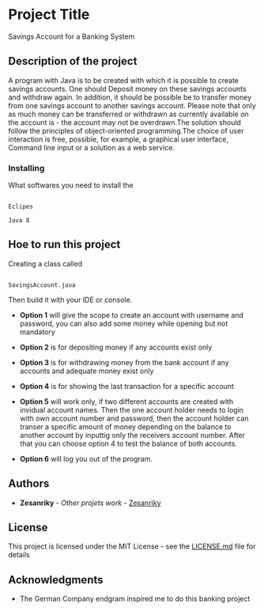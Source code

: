 # Project Title

Savings Account for a Banking System

## Description of the project

A program with Java is to be created with which it is possible to create savings accounts. One should
Deposit money on these savings accounts and withdraw again. In addition, it should be possible
be to transfer money from one savings account to another savings account. Please note that only as much money can be transferred or withdrawn as currently available on the account is - the account may not be overdrawn.The solution should follow the principles of object-oriented programming.The choice of user interaction is free, possible, for example, a graphical user interface,
Command line input or a solution as a web service.

### Installing

What softwares you need to install the 

```

Eclipes 

Java 8

```

## Hoe to run this project

Creating a class called 

```

SavingsAccount.java

```

Then build it with your IDE or console. 

* **Option 1** will give the scope to create an account with username and password, you can also add some money while opening but not mandatory
 
* **Option 2** is for depositing money if any accounts exist only

* **Option 3** is for withdrawing money from the bank account if any accounts and adequate money exist only

* **Option 4** is for showing the last transaction for a specific account

* **Option 5** will work only, if two different accounts are created with invidual account names. Then the one account holder needs to login with own account number and password, then the account holder can transer a specific amount of money depending on the balance to another account by inputtig only the receivers account number. After that you can choose option 4 to test the balance of both accounts.      

* **Option 6** will log you out of the program.


## Authors

* **Zesanriky** - *Other projets work* - [Zesanriky](https://github.com/zesanriky)


## License

This project is licensed under the MIT License - see the [LICENSE.md](LICENSE.md) file for details

## Acknowledgments

* The German Company endgram inspired me to do this banking project
